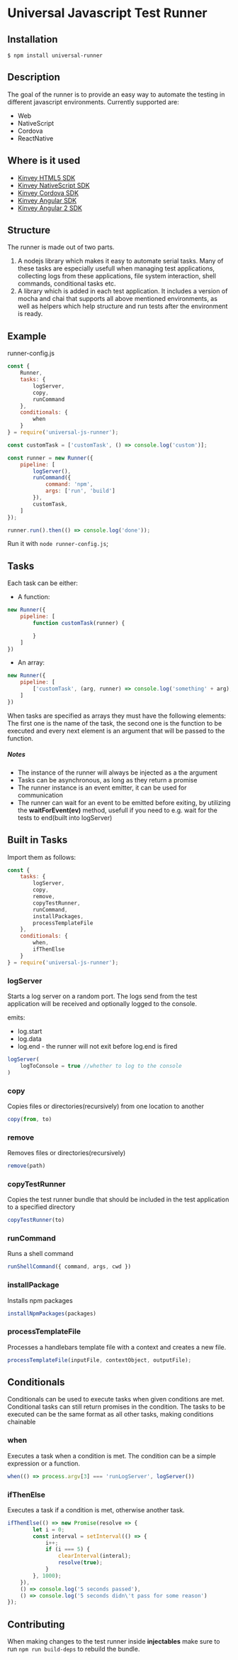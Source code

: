 # Universal Javascript Test Runner

## Installation

`$ npm install universal-runner`

## Description

The goal of the runner is to provide an easy way to automate the testing in different javascript environments. Currently supported are:

* Web
* NativeScript
* Cordova
* ReactNative

## Where is it used

* [Kinvey HTML5 SDK](https://github.com/Kinvey/html5-sdk)
* [Kinvey NativeScript SDK](https://github.com/Kinvey/nativescript-sdk)
* [Kinvey Cordova SDK](https://github.com/Kinvey/phonegap-sdk)
* [Kinvey Angular SDK](https://github.com/Kinvey/angular-sdk)
* [Kinvey Angular 2 SDK](https://github.com/Kinvey/angular2-sdk)

## Structure

The runner is made out of two parts.

1. A nodejs library which makes it easy to automate serial tasks. Many of these tasks are especially usefull when managing test applications, collecting logs from these applications, file system interaction, shell commands, conditional tasks etc.
2. A library which is added in each test application. It includes a version of mocha and chai that supports all above mentioned environments, as well as helpers which help structure and run tests after the environment is ready.

## Example

runner-config.js
```js
const {
    Runner,
    tasks: {
        logServer,
        copy,
        runCommand
    },
    conditionals: {
        when
    }
} = require('universal-js-runner');

const customTask = ['customTask', () => console.log('custom')];

const runner = new Runner({
    pipeline: [
        logServer(),
        runCommand({
            command: 'npm',
            args: ['run', 'build']
        }),
        customTask,
    ]
});

runner.run().then(() => console.log('done'));
```

Run it with `node runner-config.js`;

## Tasks

Each task can be either:

* A function: 
```js
new Runner({
    pipeline: [
        function customTask(runner) {

        }
    ]
})
```

* An array: 
```js
new Runner({
    pipeline: [
        ['customTask', (arg, runner) => console.log('something' + arg), 5]
    ]
})
```

When tasks are specified as arrays they must have the following elements: The first one is the name of the task, the second one is the function to be executed and every next element is an argument that will be passed to the function.

##### Notes

* The instance of the runner will always be injected as a the argument
* Tasks can be asynchronous, as long as they return a promise
* The runner instance is an event emitter, it can be used for communication
* The runner can wait for an event to be emitted before exiting, by utilizing the **waitForEvent(ev)** method, usefull if you need to e.g. wait for the tests to end(built into logServer)

## Built in Tasks

Import them as follows:

```js
const {
    tasks: {
        logServer,
        copy,
        remove,
        copyTestRunner,
        runCommand,
        installPackages,
        processTemplateFile
    },
    conditionals: {
        when,
        ifThenElse
    }
} = require('universal-js-runner');
```

### logServer

Starts a log server on a random port. The logs send from the test application will be received and optionally logged to the console.

emits: 

* log.start
* log.data
* log.end - the runner will not exit before log.end is fired

```js
logServer(
    logToConsole = true //whether to log to the console
)
```

### copy

Copies files or directories(recursively) from one location to another

```js
copy(from, to)
```

### remove

Removes files or directories(recursively)

```js
remove(path)
```

### copyTestRunner

Copies the test runner bundle that should be included in the test application to a specified directory

```js
copyTestRunner(to)
```

### runCommand

Runs a shell command

```js
runShellCommand({ command, args, cwd })
```

### installPackage

Installs npm packages

```js
installNpmPackages(packages)
```

### processTemplateFile

Processes a handlebars template file with a context and creates a new file.

```js
processTemplateFile(inputFile, contextObject, outputFile);
```

## Conditionals

Conditionals can be used to execute tasks when given conditions are met. Conditional tasks can still return promises in the condition. The tasks to be executed can be the same format as all other tasks, making conditions chainable

### when

Executes a task when a condition is met. The condition can be a simple expression or a function.

```js
when(() => process.argv[3] === 'runLogServer', logServer())
```

### ifThenElse

Executes a task if a condition is met, otherwise another task.

```js
ifThenElse(() => new Promise(resolve => {
        let i = 0;
        const interval = setInterval(() => {
            i++;
            if (i === 5) {
                clearInterval(interal);
                resolve(true);
            }
        }, 1000);
    }),
    () => console.log('5 seconds passed'), 
    () => console.log('5 seconds didn\'t pass for some reason')
});
```

## Contributing

When making changes to the test runner inside **injectables** make sure to run `npm run build-deps` to rebuild the bundle.